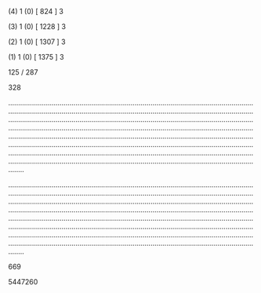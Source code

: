 (4) 1 (0) [ 824 ] 3 


(3) 1 (0) [ 1228 ] 3 


(2) 1 (0) [ 1307 ] 3 


(1) 1 (0) [ 1375 ] 3 


125 / 287 


328 


........................................................................................................................................................................................................................................................................................................................................................................................................................................................................................................................................................................................................................................................................................................................................................................................................................................................................................................................................................................................................................................ 


 


........................................................................................................................................................................................................................................................................................................................................................................................................................................................................................................................................................................................................................................................................................................................................................................................................................................................................................................................................................................................................................................ 


 


669 


5447260 


